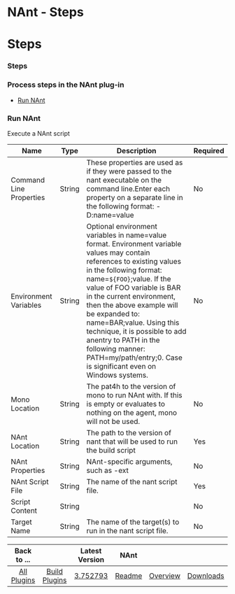 
NAnt - Steps
============

# Steps


### Steps




### Process steps in the NAnt plug-in

* [Run NAnt](#run_nant)


### Run NAnt

Execute a NAnt script


| Name | Type | Description | Required |
| --- | --- | --- | --- |
| Command Line Properties | String | These properties are used as if they were passed to the nant executable on the command line.Enter each property on a separate line in the following format: -D:name=value | No |
| Environment Variables | String | Optional environment variables in name=value format. Environment variable values may contain references to existing values in the following format: name=``${FOO}``;value. If the value of FOO variable is BAR in the current environment, then the above example will be expanded to: name=BAR;value. Using this technique, it is possible to add anentry to PATH in the following manner: PATH=my/path/entry;0. Case is significant even on Windows systems. | No |
| Mono Location | String | The pat4h to the version of mono to run NAnt with. If this is empty or evaluates to nothing on the agent, mono will not be used. | No |
| NAnt Location | String | The path to the version of nant that will be used to run the build script | Yes |
| NAnt Properties | String | NAnt-specific arguments, such as -ext | No |
| NAnt Script File | String | The name of the nant script file. | Yes |
| Script Content | String |  | No |
| Target Name | String | The name of the target(s) to run in the nant script file. | No |



|Back to ...||Latest Version|NAnt |||
| :---: | :---: | :---: | :---: | :---: | :---: |
|[All Plugins](../../index.md)|[Build Plugins](../README.md)|[3.752793](https://raw.githubusercontent.com/UrbanCode/IBM-UCB-PLUGINS/main/files/NAnt/Nant-3.752793.zip)|[Readme](README.md)|[Overview](overview.md)|[Downloads](downloads.md)|

